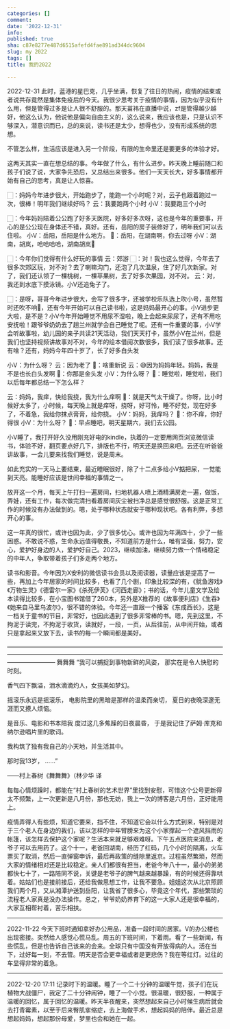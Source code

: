 ```yaml
---
categories: []
comment: 
date: '2022-12-31'
info: 
published: true
sha: c87e8277e487d6515afefd4fae891ad344dc9604
slug: my 2022 
tags: []
title: 我的2022

---
```

2022-12-31
此时，蓝港的星巴克，几乎坐满，恢复了往日的热闹，疫情的结束或者说共存竟然是集体免疫后的今天。我很少思考关于疫情的事情，因为似乎没有什么用，但是管得过多是让人很不舒服的。那天苗祎在直播中说，zf是管得越少越好，他这么认为，他说他是偏向自由主义的，这么说来，我应该也是，只是认识不够深入，潜意识而已，总的来说，读书还是太少，想得也少，没有形成系统的思想。

不管怎么样，生活应该是进入另一个阶段，有限的生命里还是要更多的体验才好。

这两天其实一直在想总结的事。今年做了什么，有什么进步。昨天晚上睡前随口和孩子们说了说，大家争先恐后，又总结出来很多。他们一天天长大，好多事情都开始有自己的思考，真是让人惊喜。

🏻：妈妈今年进步很大，开始跑步了，能跑一个小时呢？对，云子也跟着跑过一次，很棒！明年我们继续好吗？ 
云：我要跑两个小时
小V：我要跑三个小时

🏻：今年妈妈陪着公公跑了好多天医院，好多好多次呀，这也是今年的重要事，开心的是公公现在身体还不错，真好。还有，岳阳的房子装修好了，明年我们可以去住啦。
小V：岳阳，岳阳是什么地方。
🏻：岳阳，在湖南啊，你去过呀
小V：湖南，胡岚，哈哈哈哈，湖南胡岚🥱

🏻：今年你们觉得有什么好玩的事情
云：郊游
🏻：对！我也这么觉得，今年去了很多次郊区玩，对不对？去了喇嘛沟门，还泡了几次温泉，住了好几次新家。对了，我们还认领了一棵桃树，一棵苹果树，去了好多次果园，对不对。
云：对，我还到水底下摸泳镜。小V还追兔子了。

🏻：是呀，哥哥今年进步很大，会写了很多字，还被学校乐队选上吹小号，虽然暂时还吹不响🤭，还有今年开始可以自己读书啦，这是妈妈最开心的事。小V进步更大啦，是不是？小V今年开始睡觉不用尿不湿啦，晚上会起来尿尿了，还有不用吃安抚啦！跟爷爷奶奶去了趟兰州就学会自己睡觉了呢。还有一件重要的事，小V学会听故事啦，幼儿园的亲子共读21天活动，我们天天打卡，虽然小V在兰州，但是我们也坚持视频讲故事对不对，今年的绘本借阅次数很多，我们读了很多故事。还有啥？还有，妈妈今年四十岁了，长了好多白头发

小V：为什么呀？
云：因为老了
🏻：啥重新说
云：😅因为妈妈年轻。妈妈，我是不是也长白头发啊
🏻：你那是金头发
小V：为什么呀？
🏻：睡觉啦，睡觉啦，我们以后每年都总结一下怎么样？

云：妈妈，我痒，快给我挠，我为什么痒啊
🏻：就是天气太干燥了。你呀，比小时候好太多了，小时候，每天晚上就是痒呀，挠呀，好可怜，睡不好觉，现在好多了，不着急，我给你抹点膏膏，给你挠。
小V：妈妈，我痒吗？
🏻：你不痒，你好得很
小V：为什么呀？
🏻：早点睡吧，明天星期六，我们去公园。

小V睡了，我打开好久没用刚充好电的kindle，执着的一定要用网页浏览微信读书，体验不好，翻页要点好几下，排版也不行，明天还是换回来吧。云还在听爸爸讲故事，一会儿要来找我们睡觉，说是周末。

如此充实的一天马上要结束，最近睡眠很好，除了十二点多给小V掂把尿，一觉能到天亮。能睡好应该是世间幸福的事情之一。

放开这一个月，每天上午打扫一遍房间，扫地机器人喷上酒精满房走一遍，做饭，弄娃，还有工作，每次做完清扫看着房间灰尘被扫净总是感觉很舒服。这是正常工作的时候没有办法做到的。嗯，处于哪种状态就安于哪种现状吧。各有利弊，多想开心的事。

这一年真的很忙，或许也因为此，少了很多忧心。或许也因为年满四十，少了一些困惑。不敢说不惑，生命永远值得敬畏，不知道前方是什么，唯有坚强，努力，安心，爱护好身边的人，爱护好自己。2023，继续加油，继续努力做一个情绪稳定的中年人，争取带着孩子们多走两个地方。

读书和影音。今年因为X安利的微信读书会员以及阅读器，读量应该是提高了一些，再加上今年居家的时间比较多，也看了几个剧，印象比较深的有，《鱿鱼游戏》《万物生灵》《德雷尔一家》《杀死伊芙》《河西走廊》；书的话，今年儿童文学及绘本读得比较多，在小宝图书馆借了260本，另外是X推荐的《故事便利店》《生吞》《她来自马里乌波尔》，很不错的体验。今年还一直跟一个播客《东成西长》，这是一档关于童书的节目，非常好，也因此遇到了很多非常棒的书。嗯，先到这里，不拘泥于读完，不拘泥于收货，读就好，一段，一页，从后往前，从中间开始，或者只是拿起来又放下去，读书的每一个瞬间都是美好。


————————————————————————————————————————————————————————————————————————————————
舞舞舞
“我可以捕捉到事物新鲜的风姿，
那实在是令人快慰的时刻。

香气四下飘溢，泪水滴滴灼人，女孩美如梦幻。

摇滚乐永远是摇滚乐，
电影院里的黑暗是那样的温柔而亲切，
夏日的夜晚深邃无涯而又撩人烦恼。

是音乐、电影和书本陪我
度过这几多焦躁的日夜晨昏，
于是我记住了萨姆·库克和纳尔逊唱片里的歌词。

我构筑了独有我自己的小天地，并生活其中。

那时我13岁，
……” 

——村上春树《舞舞舞》（林少华 译

每每心情烦躁时，都能在“村上春树的艺术世界”里找到安慰，可惜这个公号更新得太不频繁，上一次更新是八月份，那也无妨，我上一次的博客是六月份，正好能用上。

疫情弄得人有些烦，知道它要来，挡不住，不知道它会以什么方式到来，特别是对于三个老人在身边的我们，该以怎样的中年臂膀来为这个小家撑起一个遮风挡雨的帐篷，该怎样去保护这个家呢？生活本来就足够艰难呀。下午五点医院来消息，老爷子可以去用药了。这个十一，老爸回湖南，经历了红码，几个小时的隔离，火车票买了取消，然后一直弹窗申诉，最后再政策的缝隙里返京。过程虽然繁琐，然而大家的情绪相对还是比较稳定。亲人们都很有担当，老爸今年八十一，最小的弟弟都快七十了，一路陪同不说，关键是老爷子的脾气越来越暴躁，有的时候还得靠哄着。姑姑们也是接前接后，还给我做思想工作，让我不要急。姐姐这次从北京照顾我们两个月，又从湘潭护送到岳阳，让我省了很多心，毕竟这个年代，那些繁琐的流程老人家真是没办法操作。总之，爷爷奶奶养育下的这一大家人还是很幸福的，大家互相帮衬着，苦乐相扶。

--------------------------------------------------------------------------------
2022-11-22
今天下班时通知拿好办公用品，准备一段时间的居家。V的办公楼也出现密接。突然给人感觉心慌马乱。周五的下班时间，下着雨。看了一些新闻，有些慌乱，但是也告诉自己该来的会来。全球只有中国没有开放得病的人。活在当下，过好每一刻，不去管。明天是否会更幸福或者是更悲伤？我在等红灯。过往的车显得非常的着急。

--------------------------------------------------------------------------------
2022-12-20 17:11
记录时下的温暖。睡了一个二十分钟的温暖午觉，孩子们在玩植物大战僵尸，我定了二十分钟闹钟，睡了一个小觉。很温暖，很舒服，一种属于温暖的回忆，属于回忆的温暖。昨天半夜醒来，突然想起来自己小时候生病后就会去打青霉素，以至于后来臀肌挛缩症，去上海做手术，想起妈妈的陪伴。最近总是想起妈妈，想起那份母爱，梦里也会和她在一起。

